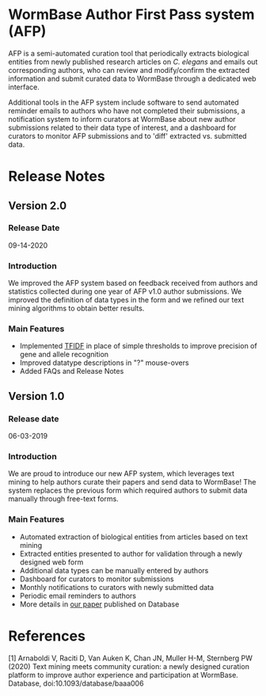 # WormBase Author First Pass system (AFP)

AFP is a semi-automated curation tool that periodically extracts biological entities from newly published research 
articles on *C. elegans* and emails out corresponding authors, who can review and modify/confirm the extracted 
information and submit curated data to WormBase through a dedicated web interface.

Additional tools in the AFP system include software to send automated reminder emails to authors who have not completed 
their submissions, a notification system to inform curators at WormBase about new author submissions related to their 
data type of interest, and a dashboard for curators to monitor AFP submissions and to 'diff' extracted vs. submitted 
data.

# Release Notes

## Version 2.0

### Release Date
09-14-2020
           
### Introduction
We improved the AFP system based on feedback received from authors and statistics
collected during one year of AFP v1.0 author submissions. We improved the definition of
data types in the form and we refined our text mining algorithms to obtain better results.

### Main Features
- Implemented [TFIDF](https://en.wikipedia.org/wiki/Tf%E2%80%93idf#:~:text=In%20information%20retrieval%2C%20tf%E2%80%93idf,in%20a%20collection%20or%20corpus.) in place of simple thresholds to improve precision of gene and allele recognition
- Improved datatype descriptions in "?" mouse-overs
- Added FAQs and Release Notes

## Version 1.0

### Release date
06-03-2019

### Introduction
We are proud to introduce our new AFP system, which leverages text mining to help authors curate
their papers and send data to WormBase! The system replaces the previous form which required authors
to submit data manually through free-text forms.</p>

### Main Features
- Automated extraction of biological entities from articles based on text mining
- Extracted entities presented to author for validation through a newly designed web form
- Additional data types can be manually entered by authors
- Dashboard for curators to monitor submissions
- Monthly notifications to curators with newly submitted data
- Periodic email reminders to authors
- More details in [our paper](https://academic.oup.com/database/article/doi/10.1093/database/baaa006/5809234) published on Database

# References

[1] Arnaboldi V, Raciti D, Van Auken K, Chan JN, Muller H-M, Sternberg PW (2020) Text mining meets community curation: 
a newly designed curation platform to improve author experience and participation at WormBase. Database, 
doi:10.1093/database/baaa006
